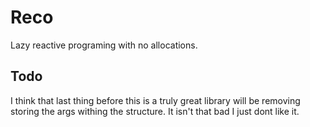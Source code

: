 # Reco
Lazy reactive programing with no allocations.

## Todo
I think that last thing before this is a truly great library will be removing
storing the args withing the structure. It isn't that bad I just dont like it.
